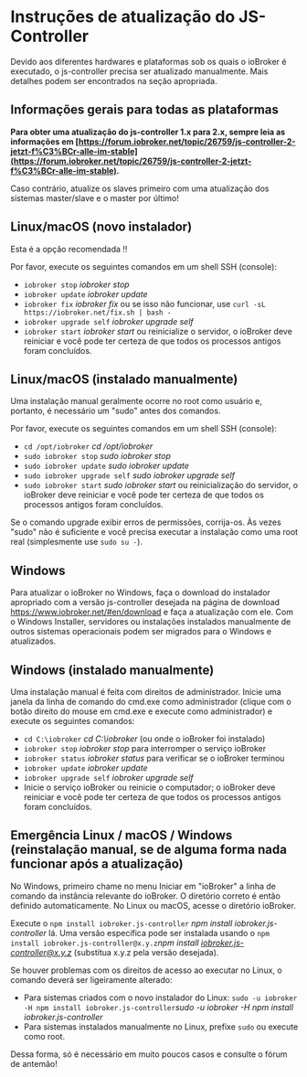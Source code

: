 # Instruções de atualização do JS-Controller

Devido aos diferentes hardwares e plataformas sob os quais o ioBroker é executado, o js-controller precisa ser atualizado manualmente. Mais detalhes podem ser encontrados na seção apropriada.

## Informações gerais para todas as plataformas

**Para obter uma atualização do js-controller 1.x para 2.x, sempre leia as informações em [https://forum.iobroker.net/topic/26759/js-controller-2-jetzt-f%C3%BCr-alle-im-stable](https://forum.iobroker.net/topic/26759/js-controller-2-jetzt-f%C3%BCr-alle-im-stable).**

Caso contrário, atualize os slaves primeiro com uma atualização dos sistemas master/slave e o master por último!

## Linux/macOS (novo instalador)
Esta é a opção recomendada !!

Por favor, execute os seguintes comandos em um shell SSH (console):
* `iobroker stop` *iobroker stop*
* `iobroker update` *iobroker update*
* `iobroker fix` *iobroker fix* ou se isso não funcionar, use `curl -sL https://iobroker.net/fix.sh | bash -`
* `iobroker upgrade self` *iobroker upgrade self*
* `iobroker start` *iobroker start* ou reinicialize o servidor, o ioBroker deve reiniciar e você pode ter certeza de que todos os processos antigos foram concluídos.
<!-- copy
iobroker stop
iobroker update
iobroker fix
iobroker upgrade self
iobroker start
-->

## Linux/macOS (instalado manualmente)

Uma instalação manual geralmente ocorre no root como usuário e, portanto, é necessário um "sudo" antes dos comandos.

Por favor, execute os seguintes comandos em um shell SSH (console):
* `cd /opt/iobroker` *cd /opt/iobroker*
* `sudo iobroker stop` *sudo iobroker stop*
* `sudo iobroker update` *sudo iobroker update*
* `sudo iobroker upgrade self` *sudo iobroker upgrade self*
* `sudo iobroker start` *sudo iobroker start* ou reinicialização do servidor, o ioBroker deve reiniciar e você pode ter certeza de que todos os processos antigos foram concluídos.
<!-- copy
cd /opt/iobroker
sudo iobroker stop
sudo iobroker upgrade
sudo iobroker upgrade self
sudo iobroker start
-->

Se o comando upgrade exibir erros de permissões, corrija-os. Às vezes "sudo" não é suficiente e você precisa executar a instalação como uma root real (simplesmente use `sudo su -`).

## Windows

Para atualizar o ioBroker no Windows, faça o download do instalador apropriado com a versão js-controller desejada na página de download https://www.iobroker.net/#en/download e faça a atualização com ele. Com o Windows Installer, servidores ou instalações instalados manualmente de outros sistemas operacionais podem ser migrados para o Windows e atualizados.

## Windows (instalado manualmente)

Uma instalação manual é feita com direitos de administrador. Inicie uma janela da linha de comando do cmd.exe como administrador (clique com o botão direito do mouse em cmd.exe e execute como administrador) e execute os seguintes comandos:

* `cd C:\iobroker` *cd C:\iobroker* (ou onde o ioBroker foi instalado)
* `iobroker stop` *iobroker stop* para interromper o serviço ioBroker
* `iobroker status` *iobroker status* para verificar se o ioBroker terminou
* `iobroker update` *iobroker update*
* `iobroker upgrade self` *iobroker upgrade self*
* Inicie o serviço ioBroker ou reinicie o computador; o ioBroker deve reiniciar e você pode ter certeza de que todos os processos antigos foram concluídos.
<!-- copy
cd C:\iobroker
iobroker stop
iobroker status
iobroker update
iobroker upgrade self
-->

## Emergência Linux / macOS / Windows (reinstalação manual, se de alguma forma nada funcionar após a atualização)

No Windows, primeiro chame no menu Iniciar em "ioBroker" a linha de comando da instância relevante do ioBroker. O diretório correto é então definido automaticamente. No Linux ou macOS, acesse o diretório ioBroker.

Execute o `npm install iobroker.js-controller` *npm install iobroker.js-controller* lá. Uma versão específica pode ser instalada usando o `npm install iobroker.js-controller@x.y.z`*npm install iobroker.js-controller@x.y.z* (substitua x.y.z pela versão desejada).

Se houver problemas com os direitos de acesso ao executar no Linux, o comando deverá ser ligeiramente alterado:

* Para sistemas criados com o novo instalador do Linux: `sudo -u iobroker -H npm install iobroker.js-controller`*sudo -u iobroker -H npm install iobroker.js-controller*
* Para sistemas instalados manualmente no Linux, prefixe `sudo` ou execute como root.

Dessa forma, só é necessário em muito poucos casos e consulte o fórum de antemão!
